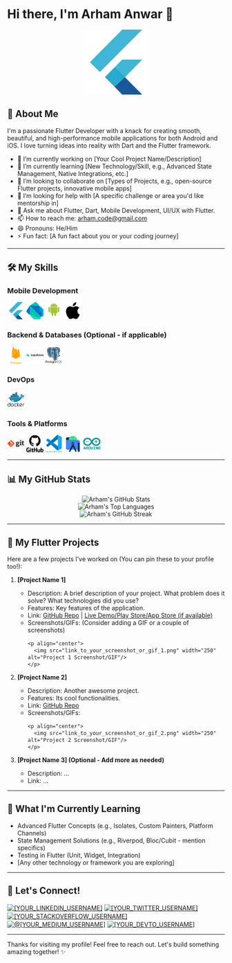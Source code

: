 # Hi there, I'm Arham Anwar 👋

<p align="center">
  <img src="https://raw.githubusercontent.com/devicons/devicon/ca28c779441053191ff11710fe24a9e6c23690d6/icons/flutter/flutter-original.svg" alt="Flutter Logo" width="150"/>
</p>

## 🚀 About Me

I'm a passionate Flutter Developer with a knack for creating smooth, beautiful, and high-performance mobile applications for both Android and iOS. I love turning ideas into reality with Dart and the Flutter framework.

- 🔭 I’m currently working on [Your Cool Project Name/Description]
- 🌱 I’m currently learning [New Technology/Skill, e.g., Advanced State Management, Native Integrations, etc.]
- 👯 I’m looking to collaborate on [Types of Projects, e.g., open-source Flutter projects, innovative mobile apps]
- 🤔 I’m looking for help with [A specific challenge or area you'd like mentorship in]
- 💬 Ask me about Flutter, Dart, Mobile Development, UI/UX with Flutter.
- 📫 How to reach me: [arham.code@gmail.com](mailto:arham.code@gmail.com)
- 😄 Pronouns: He/Him
- ⚡ Fun fact: [A fun fact about you or your coding journey]

---

## 🛠️ My Skills

### Mobile Development
<p align="left">
  <a href="https://flutter.dev" target="_blank" rel="noreferrer"><img src="https://raw.githubusercontent.com/devicons/devicon/master/icons/flutter/flutter-original.svg" alt="flutter" width="40" height="40"/></a>
  <a href="https://dart.dev" target="_blank" rel="noreferrer"><img src="https://raw.githubusercontent.com/devicons/devicon/master/icons/dart/dart-original.svg" alt="dart" width="40" height="40"/></a>
  <a href="https://developer.android.com" target="_blank" rel="noreferrer"><img src="https://raw.githubusercontent.com/devicons/devicon/master/icons/android/android-original-wordmark.svg" alt="android" width="40" height="40"/></a>
  <a href="https://developer.apple.com/ios/" target="_blank" rel="noreferrer"><img src="https://raw.githubusercontent.com/devicons/devicon/master/icons/apple/apple-original.svg" alt="ios" width="40" height="40"/></a>
</p>

### Backend & Databases (Optional - if applicable)
<p align="left">
  <a href="https://firebase.google.com/" target="_blank" rel="noreferrer"><img src="https://raw.githubusercontent.com/devicons/devicon/master/icons/firebase/firebase-plain-wordmark.svg" alt="firebase" width="40" height="40"/></a>
  <a href="https://supabase.io/" target="_blank" rel="noreferrer"><img src="https://raw.githubusercontent.com/devicons/devicon/master/icons/supabase/supabase-original-wordmark.svg" alt="supabase" width="40" height="40"/></a>
  <a href="https://postgresql.org/" target="_blank" rel="noreferrer"><img src="https://raw.githubusercontent.com/devicons/devicon/ca28c779441053191ff11710fe24a9e6c23690d6/icons/postgresql/postgresql-original-wordmark.svg" alt="postgresql" width="40" height="40"/></a>
  </p>

### DevOps
<p align="left">
  <a href="https://www.docker.com/" target="_blank" rel="noreferrer"><img src="https://raw.githubusercontent.com/devicons/devicon/master/icons/docker/docker-original-wordmark.svg" alt="docker" width="40" height="40"/></a>
  </p>

### Tools & Platforms
<p align="left">
  <a href="https://git-scm.com/" target="_blank" rel="noreferrer"><img src="https://raw.githubusercontent.com/devicons/devicon/master/icons/git/git-original-wordmark.svg" alt="git" width="40" height="40"/></a>
  <a href="https://github.com/" target="_blank" rel="noreferrer"><img src="https://raw.githubusercontent.com/devicons/devicon/master/icons/github/github-original-wordmark.svg" alt="github" width="40" height="40"/></a>
  <a href="https://code.visualstudio.com/" target="_blank" rel="noreferrer"><img src="https://raw.githubusercontent.com/devicons/devicon/master/icons/vscode/vscode-original-wordmark.svg" alt="vscode" width="40" height="40"/></a>
  <a href="https://developer.android.com/studio" target="_blank" rel="noreferrer"><img src="https://raw.githubusercontent.com/devicons/devicon/master/icons/androidstudio/androidstudio-original.svg" alt="android studio" width="40" height="40"/></a>
  <a href="https://arduino.com" target="_blank" rel="noreferrer"><img src="https://raw.githubusercontent.com/devicons/devicon/ca28c779441053191ff11710fe24a9e6c23690d6/icons/arduino/arduino-original-wordmark.svg" alt="arduino" width="40" height="40"/></a>
  </p>

---

## 📊 My GitHub Stats

<p align="center">
  <img src="https://github-readme-stats.vercel.app/api?username=arhamcode&show_icons=true&theme=radical&hide_border=true&include_all_commits=true&count_private=true" alt="Arham's GitHub Stats" />
  <br/>
  <img src="https://github-readme-stats.vercel.app/api/top-langs/?username=arhamcode&layout=compact&langs_count=8&theme=radical&hide_border=true" alt="Arham's Top Languages" />
  <br/>
  <img src="https://github-readme-streak-stats.herokuapp.com/?user=arhamcode&theme=radical&hide_border=true" alt="Arham's GitHub Streak" />
</p>


---

## 📱 My Flutter Projects

Here are a few projects I've worked on (You can pin these to your profile too!):

1.  **[Project Name 1]**
    * Description: A brief description of your project. What problem does it solve? What technologies did you use?
    * Features: Key features of the application.
    * Link: [GitHub Repo](https://github.com/yourusername/project-repo-1) | [Live Demo/Play Store/App Store (if available)](link-to-demo)
    * Screenshots/GIFs: (Consider adding a GIF or a couple of screenshots)
        ```
        <p align="center">
          <img src="link_to_your_screenshot_or_gif_1.png" width="250" alt="Project 1 Screenshot/GIF"/>
        </p>
        ```

2.  **[Project Name 2]**
    * Description: Another awesome project.
    * Features: Its cool functionalities.
    * Link: [GitHub Repo](https://github.com/yourusername/project-repo-2)
    * Screenshots/GIFs:
        ```
        <p align="center">
          <img src="link_to_your_screenshot_or_gif_2.png" width="250" alt="Project 2 Screenshot/GIF"/>
        </p>
        ```

3.  **[Project Name 3] (Optional - Add more as needed)**
    * Description: ...
    * Link: ...

---

## 🌱 What I'm Currently Learning

- Advanced Flutter Concepts (e.g., Isolates, Custom Painters, Platform Channels)
- State Management Solutions (e.g., Riverpod, Bloc/Cubit - mention specifics)
- Testing in Flutter (Unit, Widget, Integration)
- [Any other technology or framework you are exploring]

---

## 🤝 Let's Connect!

<p align="left">
<a href="https://linkedin.com/in/arhamcode" target="blank"><img align="center" src="https://raw.githubusercontent.com/rahuldkjain/github-profile-readme-generator/master/src/images/icons/Social/linked-in-alt.svg" alt="[YOUR_LINKEDIN_USERNAME]" height="30" width="40" /></a>
<a href="https://twitter.com/arhamcode" target="blank"><img align="center" src="https://raw.githubusercontent.com/rahuldkjain/github-profile-readme-generator/master/src/images/icons/Social/twitter.svg" alt="[YOUR_TWITTER_USERNAME]" height="30" width="40" /></a>
<a href="https://stackoverflow.com/users/[YOUR_STACKOVERFLOW_ID]/[YOUR_USERNAME]" target="blank"><img align="center" src="https://raw.githubusercontent.com/rahuldkjain/github-profile-readme-generator/master/src/images/icons/Social/stack-overflow.svg" alt="[YOUR_STACKOVERFLOW_USERNAME]" height="30" width="40" /></a>
<a href="https://medium.com/@arhamcode" target="blank"><img align="center" src="https://raw.githubusercontent.com/rahuldkjain/github-profile-readme-generator/master/src/images/icons/Social/medium.svg" alt="@[YOUR_MEDIUM_USERNAME]" height="30" width="40" /></a>
<a href="https://dev.to/arhamcode" target="blank"><img align="center" src="https://raw.githubusercontent.com/rahuldkjain/github-profile-readme-generator/master/src/images/icons/Social/devto.svg" alt="[YOUR_DEVTO_USERNAME]" height="30" width="40" /></a>
</p>

---

Thanks for visiting my profile! Feel free to reach out. Let's build something amazing together! ✨


